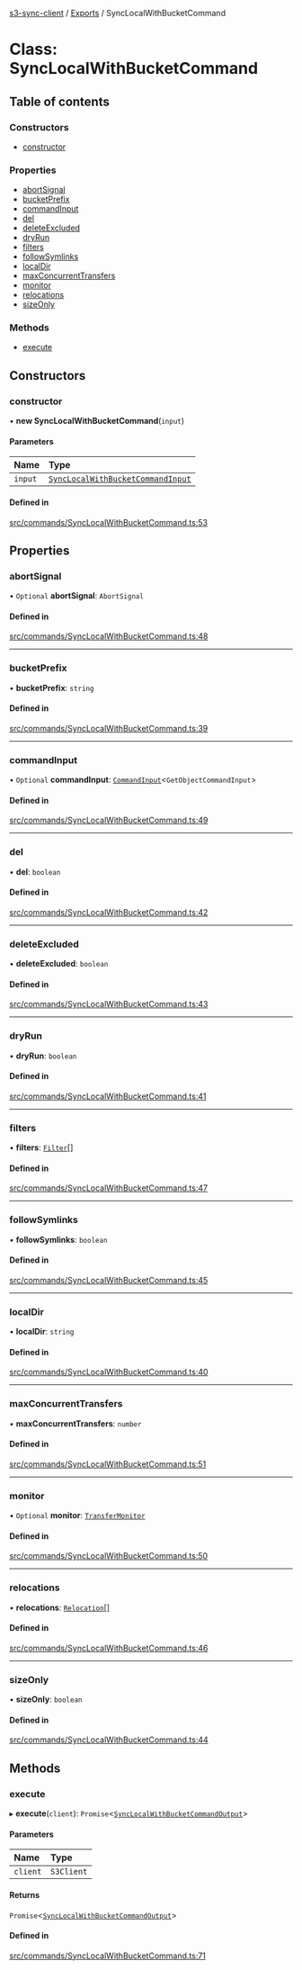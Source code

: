 [s3-sync-client](../README.md) / [Exports](../modules.md) / SyncLocalWithBucketCommand

# Class: SyncLocalWithBucketCommand

## Table of contents

### Constructors

- [constructor](SyncLocalWithBucketCommand.md#constructor)

### Properties

- [abortSignal](SyncLocalWithBucketCommand.md#abortsignal)
- [bucketPrefix](SyncLocalWithBucketCommand.md#bucketprefix)
- [commandInput](SyncLocalWithBucketCommand.md#commandinput)
- [del](SyncLocalWithBucketCommand.md#del)
- [deleteExcluded](SyncLocalWithBucketCommand.md#deleteexcluded)
- [dryRun](SyncLocalWithBucketCommand.md#dryrun)
- [filters](SyncLocalWithBucketCommand.md#filters)
- [followSymlinks](SyncLocalWithBucketCommand.md#followsymlinks)
- [localDir](SyncLocalWithBucketCommand.md#localdir)
- [maxConcurrentTransfers](SyncLocalWithBucketCommand.md#maxconcurrenttransfers)
- [monitor](SyncLocalWithBucketCommand.md#monitor)
- [relocations](SyncLocalWithBucketCommand.md#relocations)
- [sizeOnly](SyncLocalWithBucketCommand.md#sizeonly)

### Methods

- [execute](SyncLocalWithBucketCommand.md#execute)

## Constructors

### constructor

• **new SyncLocalWithBucketCommand**(`input`)

#### Parameters

| Name | Type |
| :------ | :------ |
| `input` | [`SyncLocalWithBucketCommandInput`](../modules.md#synclocalwithbucketcommandinput) |

#### Defined in

[src/commands/SyncLocalWithBucketCommand.ts:53](https://github.com/jeanbmar/s3-sync-client/blob/c83b38d/src/commands/SyncLocalWithBucketCommand.ts#L53)

## Properties

### abortSignal

• `Optional` **abortSignal**: `AbortSignal`

#### Defined in

[src/commands/SyncLocalWithBucketCommand.ts:48](https://github.com/jeanbmar/s3-sync-client/blob/c83b38d/src/commands/SyncLocalWithBucketCommand.ts#L48)

___

### bucketPrefix

• **bucketPrefix**: `string`

#### Defined in

[src/commands/SyncLocalWithBucketCommand.ts:39](https://github.com/jeanbmar/s3-sync-client/blob/c83b38d/src/commands/SyncLocalWithBucketCommand.ts#L39)

___

### commandInput

• `Optional` **commandInput**: [`CommandInput`](../modules.md#commandinput)<`GetObjectCommandInput`\>

#### Defined in

[src/commands/SyncLocalWithBucketCommand.ts:49](https://github.com/jeanbmar/s3-sync-client/blob/c83b38d/src/commands/SyncLocalWithBucketCommand.ts#L49)

___

### del

• **del**: `boolean`

#### Defined in

[src/commands/SyncLocalWithBucketCommand.ts:42](https://github.com/jeanbmar/s3-sync-client/blob/c83b38d/src/commands/SyncLocalWithBucketCommand.ts#L42)

___

### deleteExcluded

• **deleteExcluded**: `boolean`

#### Defined in

[src/commands/SyncLocalWithBucketCommand.ts:43](https://github.com/jeanbmar/s3-sync-client/blob/c83b38d/src/commands/SyncLocalWithBucketCommand.ts#L43)

___

### dryRun

• **dryRun**: `boolean`

#### Defined in

[src/commands/SyncLocalWithBucketCommand.ts:41](https://github.com/jeanbmar/s3-sync-client/blob/c83b38d/src/commands/SyncLocalWithBucketCommand.ts#L41)

___

### filters

• **filters**: [`Filter`](../modules.md#filter)[]

#### Defined in

[src/commands/SyncLocalWithBucketCommand.ts:47](https://github.com/jeanbmar/s3-sync-client/blob/c83b38d/src/commands/SyncLocalWithBucketCommand.ts#L47)

___

### followSymlinks

• **followSymlinks**: `boolean`

#### Defined in

[src/commands/SyncLocalWithBucketCommand.ts:45](https://github.com/jeanbmar/s3-sync-client/blob/c83b38d/src/commands/SyncLocalWithBucketCommand.ts#L45)

___

### localDir

• **localDir**: `string`

#### Defined in

[src/commands/SyncLocalWithBucketCommand.ts:40](https://github.com/jeanbmar/s3-sync-client/blob/c83b38d/src/commands/SyncLocalWithBucketCommand.ts#L40)

___

### maxConcurrentTransfers

• **maxConcurrentTransfers**: `number`

#### Defined in

[src/commands/SyncLocalWithBucketCommand.ts:51](https://github.com/jeanbmar/s3-sync-client/blob/c83b38d/src/commands/SyncLocalWithBucketCommand.ts#L51)

___

### monitor

• `Optional` **monitor**: [`TransferMonitor`](TransferMonitor.md)

#### Defined in

[src/commands/SyncLocalWithBucketCommand.ts:50](https://github.com/jeanbmar/s3-sync-client/blob/c83b38d/src/commands/SyncLocalWithBucketCommand.ts#L50)

___

### relocations

• **relocations**: [`Relocation`](../modules.md#relocation)[]

#### Defined in

[src/commands/SyncLocalWithBucketCommand.ts:46](https://github.com/jeanbmar/s3-sync-client/blob/c83b38d/src/commands/SyncLocalWithBucketCommand.ts#L46)

___

### sizeOnly

• **sizeOnly**: `boolean`

#### Defined in

[src/commands/SyncLocalWithBucketCommand.ts:44](https://github.com/jeanbmar/s3-sync-client/blob/c83b38d/src/commands/SyncLocalWithBucketCommand.ts#L44)

## Methods

### execute

▸ **execute**(`client`): `Promise`<[`SyncLocalWithBucketCommandOutput`](../modules.md#synclocalwithbucketcommandoutput)\>

#### Parameters

| Name | Type |
| :------ | :------ |
| `client` | `S3Client` |

#### Returns

`Promise`<[`SyncLocalWithBucketCommandOutput`](../modules.md#synclocalwithbucketcommandoutput)\>

#### Defined in

[src/commands/SyncLocalWithBucketCommand.ts:71](https://github.com/jeanbmar/s3-sync-client/blob/c83b38d/src/commands/SyncLocalWithBucketCommand.ts#L71)
